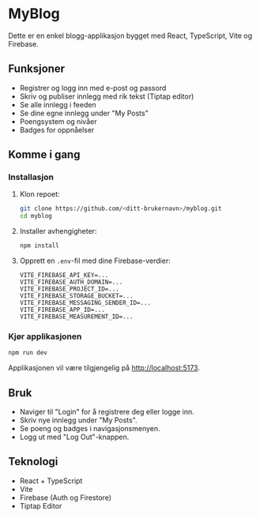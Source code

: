 # MyBlog

Dette er en enkel blogg-applikasjon bygget med React, TypeScript, Vite og Firebase.

## Funksjoner

- Registrer og logg inn med e-post og passord
- Skriv og publiser innlegg med rik tekst (Tiptap editor)
- Se alle innlegg i feeden
- Se dine egne innlegg under "My Posts"
- Poengsystem og nivåer
- Badges for oppnåelser

## Komme i gang

### Installasjon

1. Klon repoet:
   ```sh
   git clone https://github.com/<ditt-brukernavn>/myblog.git
   cd myblog
   ```

2. Installer avhengigheter:
   ```sh
   npm install
   ```

3. Opprett en `.env`-fil med dine Firebase-verdier:
   ```
   VITE_FIREBASE_API_KEY=...
   VITE_FIREBASE_AUTH_DOMAIN=...
   VITE_FIREBASE_PROJECT_ID=...
   VITE_FIREBASE_STORAGE_BUCKET=...
   VITE_FIREBASE_MESSAGING_SENDER_ID=...
   VITE_FIREBASE_APP_ID=...
   VITE_FIREBASE_MEASUREMENT_ID=...
   ```

### Kjør applikasjonen

```sh
npm run dev
```

Applikasjonen vil være tilgjengelig på [http://localhost:5173](http://localhost:5173).

## Bruk

- Naviger til "Login" for å registrere deg eller logge inn.
- Skriv nye innlegg under "My Posts".
- Se poeng og badges i navigasjonsmenyen.
- Logg ut med "Log Out"-knappen.

## Teknologi

- React + TypeScript
- Vite
- Firebase (Auth og Firestore)
- Tiptap Editor
